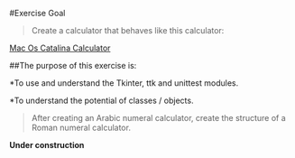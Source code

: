 #Exercise Goal

>Create a calculator that behaves like this calculator:


[Mac Os Catalina Calculator](https://cdn.osxdaily.com/wp-content/uploads/2015/03/calculator-mac-paper-tape-610x463.jpg) 

##The purpose of this exercise is:

*To use and understand the Tkinter, ttk and unittest modules. 

*To understand the potential of classes / objects. 

>After creating an Arabic numeral calculator, create the structure of a Roman numeral calculator.

**Under construction**